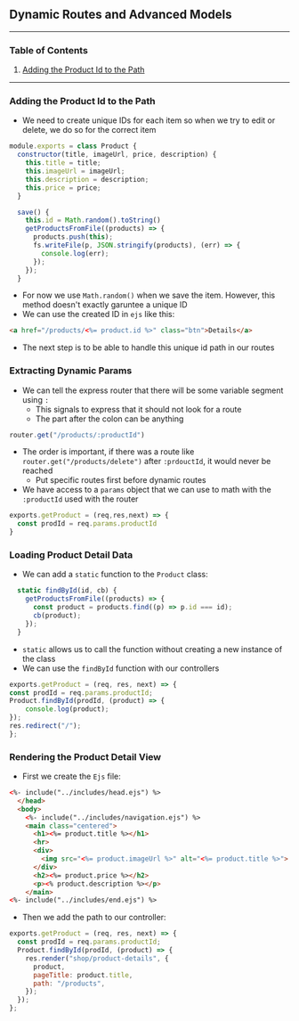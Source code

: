 ## Dynamic Routes and Advanced Models

---
### Table of Contents
1. [Adding the Product Id to the Path](#adding-the-product-id-to-the-path)
---

### Adding the Product Id to the Path
- We need to create unique IDs for each item so when we try to edit or delete, we do so for the correct item
```js
module.exports = class Product {
  constructor(title, imageUrl, price, description) {
    this.title = title;
    this.imageUrl = imageUrl;
    this.description = description;
    this.price = price;
  }

  save() {
    this.id = Math.random().toString()
    getProductsFromFile((products) => {
      products.push(this);
      fs.writeFile(p, JSON.stringify(products), (err) => {
        console.log(err);
      });
    });
  }
```
- For now we use ``Math.random()`` when we save the item. However, this method doesn't exactly garuntee a unique ID
- We can use the created ID in ``ejs`` like this:
```html
<a href="/products/<%= product.id %>" class="btn">Details</a>
```
- The next step is to be able to handle this unique id path in our routes

### Extracting Dynamic Params
- We can tell the express router that there will be some variable segment using ``:``
    - This signals to express that it should not look for a route
    - The part after the colon can be anything
```js
router.get("/products/:productId")
```
- The order is important, if there was a route like ``router.get("/products/delete")`` after ``:prdouctId``, it would never be reached
    - Put specific routes first before dynamic routes
- We have access to a ``params`` object that we can use to math with the ``:productId`` used with the router
```js
exports.getProduct = (req,res,next) => {
  const prodId = req.params.productId
}
```

### Loading Product Detail Data
- We can add a ``static`` function to the ``Product`` class:
```js
  static findById(id, cb) {
    getProductsFromFile((products) => {
      const product = products.find((p) => p.id === id);
      cb(product);
    });
  }
```
- ``static`` allows us to call the function without creating a new instance of the class
- We can use the ``findById`` function with our controllers
```js
exports.getProduct = (req, res, next) => {
const prodId = req.params.productId;
Product.findById(prodId, (product) => {
    console.log(product);
});
res.redirect("/");
};
```

### Rendering the Product Detail View
- First we create the ``Ejs`` file:
```html
<%- include("../includes/head.ejs") %>
  </head>
  <body>
    <%- include("../includes/navigation.ejs") %>
    <main class="centered">
      <h1><%= product.title %></h1>
      <hr>
      <div>
        <img src="<%= product.imageUrl %>" alt="<%= product.title %>">
      </div>
      <h2><%= product.price %></h2>
      <p><% product.description %></p>
    </main>
<%- include("../includes/end.ejs") %>
```
- Then we add the path to our controller:
```js
exports.getProduct = (req, res, next) => {
  const prodId = req.params.productId;
  Product.findById(prodId, (product) => {
    res.render("shop/product-details", {
      product,
      pageTitle: product.title,
      path: "/products",
    });
  });
};
```